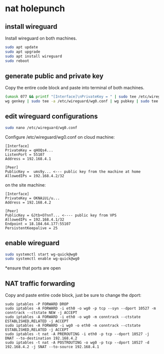 # nat holepunch

## install wireguard

Install wireguard on both machines.

```bash
sudo apt update
sudo apt upgrade
sudo apt install wireguard
sudo reboot
```

## generate public and private key

Copy the entire code block and paste into terminal of both machines.

```bash
(umask 077 && printf "[Interface]\nPrivateKey = " | sudo tee /etc/wireguard/wg0.conf > /dev/null)
wg genkey | sudo tee -a /etc/wireguard/wg0.conf | wg pubkey | sudo tee /etc/wireguard/publickey
```

## edit wireguard configurations

```bash
sudo nano /etc/wireguard/wg0.conf
```

Configure /etc/wireguard/wg0.conf on cloud machine:

```
[Interface]
PrivateKey = qHOQs4...
ListenPort = 55107
Address = 192.168.4.1

[Peer]
PublicKey =  ums9y... <--- public key from the machine at home
AllowedIPs = 192.168.4.2/32
```

on the site machine:

```
[Interface]
PrivateKey = OKNAiUi/u...
Address = 192.168.4.2

[Peer]
PublicKey = GJtb+O7nnT... <---- public key from VPS
AllowedIPs = 192.168.4.1/32
Endpoint = 18.184.64.177:55107
PersistentKeepalive = 25
```

## enable wireguard

```bash
sudo systemctl start wg-quick@wg0
sudo systemctl enable wg-quick@wg0
```

*ensure that ports are open

## NAT traffic forwarding

Copy and paste entire code block, just be sure to change the dport:

```
sudo iptables -P FORWARD DROP
sudo iptables -A FORWARD -i eth0 -o wg0 -p tcp --syn --dport 10527 -m conntrack --ctstate NEW -j ACCEPT
sudo iptables -A FORWARD -i eth0 -o wg0 -m conntrack --ctstate ESTABLISHED,RELATED -j ACCEPT
sudo iptables -A FORWARD -i wg0 -o eth0 -m conntrack --ctstate ESTABLISHED,RELATED -j ACCEPT
sudo iptables -t nat -A PREROUTING -i eth0 -p tcp --dport 10527 -j DNAT --to-destination 192.168.4.2
sudo iptables -t nat -A POSTROUTING -o wg0 -p tcp --dport 10527 -d 192.168.4.2 -j SNAT --to-source 192.168.4.1
```



